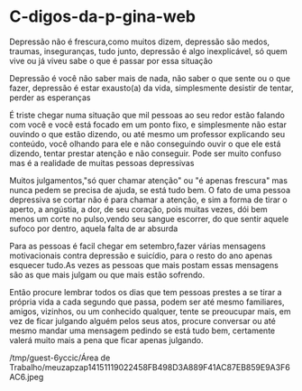 # C-digos-da-p-gina-web
<!DOCTYPE html>
<html>
<head>
<title>DEPRESSÃO</title>
<p>Depressão não é frescura,como muitos dizem, depressão 
são medos, traumas, inseguranças, tudo junto, depressão 
é algo inexplicável, só quem vive ou já viveu sabe o
 que é passar por essa situação</p>
<p>Depressão é você não saber mais de nada,
não saber o que sente ou o que fazer, depressão é estar
exausto(a) da vida, simplesmente desistir de tentar,
perder as esperanças</p>
<p>É triste chegar numa situação que mil pessoas ao seu
redor estão falando com você e você está focado em um
ponto fixo, e simplesmente não estar ouvindo o que
estão dizendo, ou até mesmo um professor explicando
seu conteúdo, você olhando para ele e não conseguindo
ouvir o que ele está dizendo, tentar prestar atenção 
e não conseguir. Pode ser muito confuso mas é a
realidade de muitas pessoas depressivas</p>
<p>Muitos julgamentos,"só quer chamar
atenção" ou "é apenas frescura" mas nunca pedem
se precisa de ajuda, se está tudo bem. O fato de uma
pessoa depressiva se cortar não é para chamar a atenção,
e sim a forma de tirar o aperto, a angústia, a
dor, de seu coração, pois muitas vezes, dói bem
menos um corte no pulso,vendo seu sangue escorrer,
do que sentir aquele sufoco por dentro, aquela
falta de ar absurda</p>
<p>Para as pessoas é facil chegar em setembro,fazer
 várias mensagens motivacionais contra depressão 
 e suicídio, para o resto do ano apenas esquecer
 tudo.As vezes as pessoas que mais postam essas 
 mensagens são as que mais julgam ou que mais estão
 sofrendo.</p>
 <p>Então procure lembrar todos os dias que tem pessoas 
 prestes a se tirar a própria vida a cada segundo que 
 passa, podem ser até mesmo familiares, amigos,
 vizinhos, ou um conhecido qualquer, tente se preoucupar
 mais, em vez de ficar julgando alguém pelos seus atos,
 procure conversar ou até mesmo mandar uma mensagem 
 pedindo se está tudo bem, certamente valerá muito 
 mais a pena que ficar apenas julgando.</p> 
 <img>/tmp/guest-6yccic/Área de Trabalho/meuzapzap14151119022458FB498D3A889F41AC87EB859E9A3F6AC6.jpeg</img>
